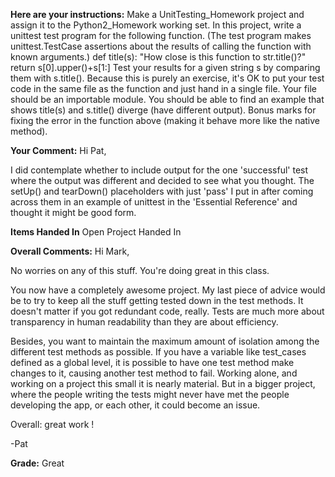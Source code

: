 ﻿**Here are your instructions:**
Make a UnitTesting_Homework project and assign it to the Python2_Homework working set. In this project, write a unittest test program for the following function. (The test program makes unittest.TestCase assertions about the results of calling the function with known arguments.)
def title(s):
    "How close is this function to str.title()?"
    return s[0].upper()+s[1:]
Test your results for a given string s by comparing them with s.title(). Because this is purely an exercise, it's OK to put your test code in the same file as the function and just hand in a single file. Your file should be an importable module. You should be able to find an example that shows title(s) and s.title() diverge (have different output). Bonus marks for fixing the error in the function above (making it behave more like the native method).

**Your Comment:**
Hi Pat,

I did contemplate whether to include output for the one 'successful' test where the output was different and decided to see what you thought.
The setUp() and tearDown() placeholders with just 'pass' I put in after coming across them in an example of unittest in the 'Essential Reference' and thought it might be good form.

**Items Handed In**
Open Project Handed In

**Overall Comments:**
Hi Mark,

No worries on any of this stuff. You're doing great in this class.

You now have a completely awesome project. My last piece of advice would be to try to keep all the stuff getting tested down in the test methods. It doesn't matter if you got redundant code, really. Tests are much more about transparency in human readability than they are about efficiency.

Besides, you want to maintain the maximum amount of isolation among the different test methods as possible. If you have a variable like test_cases defined as a global level, it is possible to have one test method make changes to it, causing another test method to fail. Working alone, and working on a project this small it is nearly material. But in a bigger project, where the people writing the tests might never have met the people developing the app, or each other, it could become an issue.

Overall: great work !

-Pat

**Grade:**
Great
